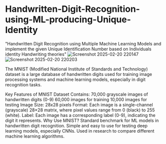 # Handwritten-Digit-Recognition-using-ML-producing-Unique-Identity
"Handwritten Digit Recognition using Multiple Machine Learning Models and implement the given Unique Identification Number based on Individuals identity Handwriting theories"
![Screenshot 2025-02-20 220147](https://github.com/user-attachments/assets/e064158a-75f0-42dd-8b0d-9bdc8ce49a3d)
![Screenshot 2025-02-20 220203](https://github.com/user-attachments/assets/47d68dec-be2e-4d8e-b884-34fbf5e88dad)

The MNIST (Modified National Institute of Standards and Technology) dataset is a large database of handwritten digits used for training image processing systems and machine learning models, especially in digit recognition tasks.

Key Features of MNIST Dataset
Contains: 70,000 grayscale images of handwritten digits (0-9)
60,000 images for training
10,000 images for testing
Image Size: 28x28 pixels
Format: Each image is a single-channel (grayscale) 28×28 matrix, where pixel values range from 0 (black) to 255 (white).
Label: Each image has a corresponding label (0-9), indicating the digit it represents.
Why Use MNIST?
Standard benchmark for ML models in handwritten digit recognition.
Simple and easy to use for testing deep learning models, especially CNNs.
Used in research to compare different machine learning algorithms.
